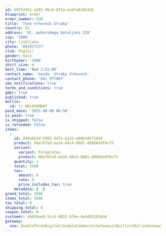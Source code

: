 ```yaml
---
id: 69f63451-a281-46c8-8f5a-ee4fa0185418
blueprint: order
order_number: 528
title: 'Tone Vrhovnik Straka'
country: SI
address: 'Ul. pohorskega bataljona 229'
zip: '1000'
city: Ljubljana
phone: '041917277'
club: Poglej!
gender: male
birthyear: '1966'
shirt_size: m
best_time: 'Nad 1:52:00'
contact_name: 'Vanda  Straka Vrhovnik'
contact_phone: '041 977807'
sms_notifications: true
terms_and_conditions: true
gdpr: true
published: true
mollie:
  id: tr_W9c6YDM8Hf
paid_date: '2022-08-09 06:50'
is_paid: true
is_shipped: false
is_refunded: false
items:
  -
    id: 8ddab53d-5993-447e-b125-e8663dbf1810
    product: 66e767a9-ee34-4dc4-8681-d09bb59f0cf5
    variant:
      variant: Polmaraton
      product: 66e767a9-ee34-4dc4-8681-d09bb59f0cf5
    quantity: 1
    total: 3500
    tax:
      amount: 0
      rate: 0
      price_includes_tax: true
    metadata: {  }
grand_total: 3500
items_total: 3500
tax_total: 0
shipping_total: 0
coupon_total: 0
customer: eb63bae0-5cc4-4822-b7ee-4edd82183eb6
gateway:
  use: DoubleThreeDigital\SimpleCommerce\Gateways\Builtin\MollieGateway
---
```

